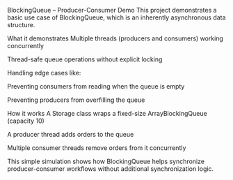 BlockingQueue – Producer-Consumer Demo
This project demonstrates a basic use case of BlockingQueue, which is an inherently asynchronous data structure.

What it demonstrates
Multiple threads (producers and consumers) working concurrently

Thread-safe queue operations without explicit locking

Handling edge cases like:

Preventing consumers from reading when the queue is empty

Preventing producers from overfilling the queue

How it works
A Storage class wraps a fixed-size ArrayBlockingQueue (capacity 10)

A producer thread adds orders to the queue

Multiple consumer threads remove orders from it concurrently

This simple simulation shows how BlockingQueue helps synchronize producer-consumer workflows without additional synchronization logic.